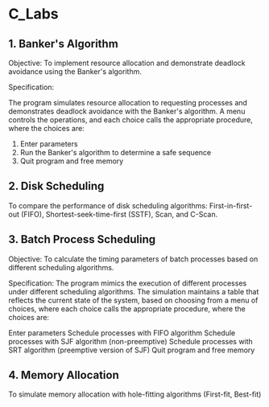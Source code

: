 # C_Labs

## 1. Banker's Algorithm

Objective:
To implement resource allocation and demonstrate deadlock avoidance using the Banker's 
algorithm.

Specification:

The program simulates resource allocation to requesting processes and demonstrates deadlock 
avoidance with the Banker's algorithm. A menu controls the operations, and each choice calls 
the appropriate procedure, where the choices are: 
1) Enter parameters
2) Run the Banker's algorithm to determine a safe sequence
3) Quit program and free memory

## 2. Disk Scheduling
To compare the performance of disk scheduling algorithms:
First-in-first-out (FIFO), Shortest-seek-time-first (SSTF), Scan, and C-Scan.

## 3. Batch Process Scheduling

Objective: To calculate the timing parameters of batch processes based on different scheduling algorithms.

Specification: The program mimics the execution of different processes under different scheduling algorithms. The simulation maintains a table that reflects the current state of the system, based on choosing from a menu of choices, where each choice calls the appropriate procedure, where the choices are:

Enter parameters
Schedule processes with FIFO algorithm
Schedule processes with SJF algorithm (non-preemptive)
Schedule processes with SRT algorithm (preemptive version of SJF)
Quit program and free memory

## 4. Memory Allocation 
To simulate memory allocation with hole-fitting algorithms (First-fit, Best-fit)
